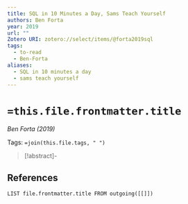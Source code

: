 ```yaml
---
title: SQL in 10 Minutes a Day, Sams Teach Yourself
authors: Ben Forta
year: 2019
url: ""
Zotero URI: zotero://select/items/@forta2019sql
tags:
  - to-read
  - Ben-Forta
aliases:
  - SQL in 10 minutes a day
  - sams teach yourself
---
```


# `=this.file.frontmatter.title`
_Ben Forta (2019)_

Tags: `=join(this.file.tags, " ")`

> [!abstract]-
> 


## References

```dataview
LIST file.frontmatter.title FROM outgoing([[]])
```
